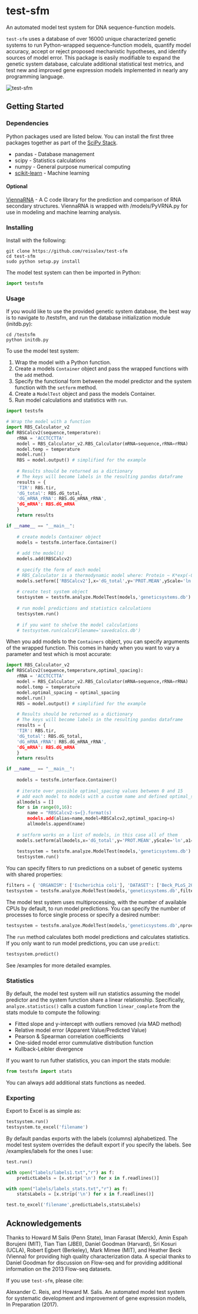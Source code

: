 # test-sfm
An automated model test system for DNA sequence-function models.

`test-sfm` uses a database of over 16000 unique characterized genetic systems to run Python-wrapped sequence-function models, quantify model accuracy, accept or reject proposed mechanistic hypotheses, and identify sources of model error. This package is easily modifiable to expand the genetic system database, calculate additional statistical test metrics, and test new and improved gene expression models implemented in nearly any programming language.

![test-sfm](model-test-system.png)

## Getting Started

### Dependencies
Python packages used are listed below. You can install the first three packages together as part of the [SciPy Stack](https://www.scipy.org/install.html).
* pandas - Database management
* scipy - Statistics calculations 
* numpy - General purpose numerical computing
* [scikit-learn](http://scikit-learn.org/stable/install.html) - Machine learning

#### Optional
[ViennaRNA](https://www.tbi.univie.ac.at/RNA/) - A C code library for the prediction and comparison of RNA secondary structures. ViennaRNA is wrapped with /models/PyVRNA.py for use in modeling and machine learning analysis.

### Installing
Install with the following:
```
git clone https://github.com/reisalex/test-sfm
cd test-sfm
sudo python setup.py install
```
The model test system can then be imported in Python:
```python
import testsfm
```

### Usage
If you would like to use the provided genetic system database, the best way is to navigate to /testsfm, and run the database initialization module (initdb.py):
```
cd /testsfm
python initdb.py
```

To use the model test system:
1. Wrap the model with a Python function.
2. Create a models `Container` object and pass the wrapped functions with the `add` method.
3. Specify the functional form between the model predictor and the system function with the `setform` method.
4. Create a `ModelTest` object and pass the models Container.
5. Run model calculations and statistics with `run`.

```python
import testsfm

# Wrap the model with a function
import RBS_Calculator_v2
def RBSCalcv2(sequence,temperature):
    rRNA = 'ACCTCCTTA'
    model = RBS_Calculator_v2.RBS_Calculator(mRNA=sequence,rRNA=rRNA)
    model.temp = temperature
    model.run()
    RBS = model.output() # simplified for the example
    
    # Results should be returned as a dictionary
    # The keys will become labels in the resulting pandas dataframe
    results = {
    'TIR': RBS.tir,
    'dG_total': RBS.dG_total,
    'dG_mRNA_rRNA': RBS.dG_mRNA_rRNA',  
    'dG_mRNA': RBS.dG_mRNA
    }
    return results

if __name__ == "__main__":
    
    # create models Container object
    models = testsfm.interface.Container()
    
    # add the model(s)
    models.add(RBSCalcv2)
    
    # specify the form of each model
    # RBS_Calculator is a thermodynamic model where: Protein ~ K*exp(-0.45*dG_total)
    models.setform(['RBSCalcv2'],x='dG_total',y='PROT.MEAN',yScale='ln',a1=-0.45)
    
    # create test system object
    testsystem = testsfm.analyze.ModelTest(models,'geneticsystems.db')
    
    # run model predictions and statistics calculations 
    testsystem.run()
    
    # if you want to shelve the model calculations
    # testsystem.run(calcsFilename='savedcalcs.db')
```

When you add models to the `Containers` object, you can specify arguments of the wrapped function. This comes in handy when you want to vary a parameter and test which is most accurate:
```python
import RBS_Calculator_v2
def RBSCalcv2(sequence,temperature,optimal_spacing):
    rRNA = 'ACCTCCTTA'
    model = RBS_Calculator_v2.RBS_Calculator(mRNA=sequence,rRNA=rRNA)
    model.temp = temperature
    model.optimal_spacing = optimal_spacing
    model.run()
    RBS = model.output() # simplified for the example

    # Results should be returned as a dictionary
    # The keys will become labels in the resulting pandas dataframe
    results = {
    'TIR': RBS.tir,
    'dG_total': RBS.dG_total,
    'dG_mRNA_rRNA': RBS.dG_mRNA_rRNA',
    'dG_mRNA': RBS.dG_mRNA
    }
    return results

if __name__ == "__main__":
	
    models = testsfm.interface.Container()
	
    # iterate over possible optimal_spacing values between 0 and 15
    # add each model to models with a custom name and defined optimal_spacing of value s
    allmodels = []
    for s in range(0,16):
        name = "RBSCalcv2-s={}.format(s)
        models.add(alias=name,model=RBSCalcv2,optimal_spacing=s)
        allmodels.append(name)
	
    # setform works on a list of models, in this case all of them
    models.setform(allmodels,x='dG_total',y='PROT.MEAN',yScale='ln',a1=-0.45)
	
    testsystem = testsfm.analyze.ModelTest(models,'geneticsystems.db')
    testsystem.run()
```

You can specify filters to run predictions on a subset of genetic systems with shared properties:
```python
filters = { 'ORGANISM': ['Escherichia coli'], 'DATASET': ['Beck_PLoS_2016','Salis_NBT_2009','Tian_NAR_2015']}
testsystem = testsfm.analyze.ModelTest(models,'geneticsystems.db',filters)
```

The model test system uses multiprocessing, with the number of available CPUs by default, to run model predictions. You can specify the number of processes to force single process or specify a desired number:
```python
testsystem = testsfm.analyze.ModelTest(models,'geneticsystems.db',nprocesses=1)
```

The `run` method calculates both model predictions and calculates statistics. If you only want to run model predictions, you can use `predict`:
```python
testsystem.predict()
```

See /examples for more detailed examples.

### Statistics
By default, the model test system will run statistics assuming the model predictor and the system function share a linear relationship. Specifically, `analyze.statistics()` calls a custom function `linear_complete` from the stats module to compute the following:
* Fitted slope and y-intercept with outliers removed (via MAD method)
* Relative model error (Apparent Value/Predicted Value)
* Pearson & Spearman correlation coefficients
* One-sided model error cummulative distribution function
* Kullback-Leibler divergence

If you want to run futher statistics, you can import the stats module:
```python
from testsfm import stats
```
You can always add additional stats functions as needed.

### Exporting
Export to Excel is as simple as:
```python
testsystem.run()
testsystem.to_excel('filename')
```
By default pandas exports with the labels (columns) alphabetized. The model test system overrides the default export if you specify the labels. See /examples/labels for the ones I use:
```python
test.run()

with open("labels/labels1.txt","r") as f:
    predictLabels = [x.strip('\n') for x in f.readlines()]

with open("labels/labels_stats.txt","r") as f:
    statsLabels = [x.strip('\n') for x in f.readlines()]

test.to_excel('filename',predictLabels,statsLabels) 
```

## Acknowledgements

Thanks to Howard M Salis (Penn State), Iman Farasat (Merck), Amin Espah Borujeni (MIT), Tian Tian (JBEI), Daniel Goodman (Harvard), Sri Kosuri (UCLA), Robert Egbert (Berkeley), Mark Mimee (MIT), and Heather Beck (Vienna) for providing high quality characterization data. A special thanks to Daniel Goodman for discussion on Flow-seq and for providing additional information on the 2013 Flow-seq datasets.

If you use `test-sfm`, please cite:

Alexander C. Reis, and Howard M. Salis. An automated model test system for systematic development and improvement of gene expression models, In Preparation (2017).
